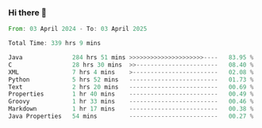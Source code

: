 ### Hi there 👋

<!--
**luoxuanzao/luoxuanzao** is a ✨ _special_ ✨ repository because its `README.md` (this file) appears on your GitHub profile.

Here are some ideas to get you started:

- 🔭 I’m currently working on ...
- 🌱 I’m currently learning ...
- 👯 I’m looking to collaborate on ...
- 🤔 I’m looking for help with ...
- 💬 Ask me about ...
- 📫 How to reach me: ...
- 😄 Pronouns: ...
- ⚡ Fun fact: ...
-->

<!--START_SECTION:waka-->

```rust
From: 03 April 2024 - To: 03 April 2025

Total Time: 339 hrs 9 mins

Java              284 hrs 51 mins >>>>>>>>>>>>>>>>>>>>>----   83.95 %
C                 28 hrs 30 mins  >>-----------------------   08.40 %
XML               7 hrs 4 mins    >------------------------   02.08 %
Python            5 hrs 52 mins   -------------------------   01.73 %
Text              2 hrs 20 mins   -------------------------   00.69 %
Properties        1 hr 40 mins    -------------------------   00.49 %
Groovy            1 hr 33 mins    -------------------------   00.46 %
Markdown          1 hr 17 mins    -------------------------   00.38 %
Java Properties   54 mins         -------------------------   00.27 %
```

<!--END_SECTION:waka-->